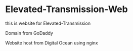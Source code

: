 # Elevated-Transmission-Web

this is website for Elevated-Transmission 

Domain from GoDaddy 

Website host from Digital Ocean using nginx 
